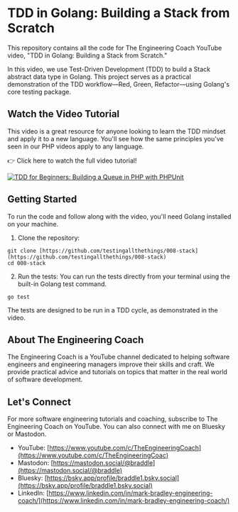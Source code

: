 # TDD in Golang: Building a Stack from Scratch

This repository contains all the code for The Engineering Coach YouTube video, "TDD in Golang: Building a Stack from Scratch."

In this video, we use Test-Driven Development (TDD) to build a Stack abstract data type in Golang. This project serves as a practical demonstration of the TDD workflow—Red, Green, Refactor—using Golang's core testing package.

## Watch the Video Tutorial

This video is a great resource for anyone looking to learn the TDD mindset and apply it to a new language. You'll see how the same principles you've seen in our PHP videos apply to any language.

👉 Click here to watch the full video tutorial!

[![TDD for Beginners: Building a Queue in PHP with PHPUnit
](https://img.youtube.com/vi/yFknOWRWpoY/0.jpg)](https://www.youtube.com/watch?v=yFknOWRWpoY)


## Getting Started

To run the code and follow along with the video, you'll need Golang installed on your machine.

1. Clone the repository:

```shell
git clone [https://github.com/testingallthethings/008-stack](https://github.com/testingallthethings/008-stack)
cd 008-stack
```

2. Run the tests:
You can run the tests directly from your terminal using the built-in Golang test command.

```shell
go test
```

The tests are designed to be run in a TDD cycle, as demonstrated in the video.

## About The Engineering Coach

The Engineering Coach is a YouTube channel dedicated to helping software engineers and engineering managers improve their skills and craft. We provide practical advice and tutorials on topics that matter in the real world of software development.

## Let's Connect

For more software engineering tutorials and coaching, subscribe to The Engineering Coach on YouTube. You can also connect with me on Bluesky or Mastodon.

  - YouTube: [https://www.youtube.com/c/TheEngineeringCoach](https://www.youtube.com/c/TheEngineeringCoac)
  - Mastodon: [https://mastodon.social/@braddle](https://mastodon.social/@braddle)
  - Bluesky: [https://bsky.app/profile/braddle1.bsky.social](https://bsky.app/profile/braddle1.bsky.social)
  - LinkedIn: [https://www.linkedin.com/in/mark-bradley-engineering-coach/](https://www.linkedin.com/in/mark-bradley-engineering-coach/)
